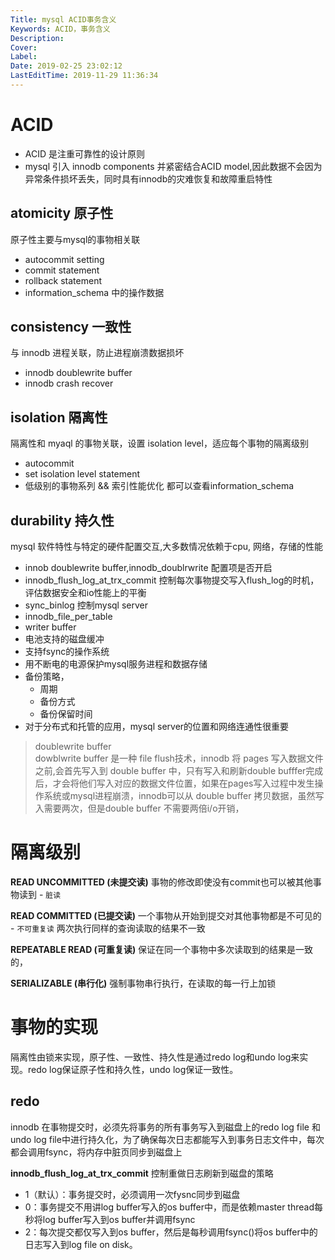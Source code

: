 ```yaml
---
Title: mysql ACID事务含义
Keywords: ACID，事务含义
Description: 
Cover: 
Label: 
Date: 2019-02-25 23:02:12
LastEditTime: 2019-11-29 11:36:34
---
```



# ACID

- ACID 是注重可靠性的设计原则
- mysql 引入 innodb components 并紧密结合ACID model,因此数据不会因为异常条件损坏丢失，同时具有innodb的灾难恢复和故障重启特性

## atomicity 原子性

原子性主要与mysql的事物相关联

- autocommit setting
- commit statement
- rollback statement
- information_schema 中的操作数据


## consistency 一致性

与 innodb 进程关联，防止进程崩溃数据损坏

- innodb doublewrite buffer
- innodb crash recover

## isolation 隔离性

隔离性和 myaql 的事物关联，设置 isolation level，适应每个事物的隔离级别

- autocommit
- set isolation level statement
- 低级别的事物系列 && 索引性能优化 都可以查看information_schema


## durability 持久性

mysql 软件特性与特定的硬件配置交互,大多数情况依赖于cpu, 网络，存储的性能

- innob doublewrite buffer,innodb_doublrwrite 配置项是否开启
- innodb_flush_log_at_trx_commit 控制每次事物提交写入flush_log的时机，评估数据安全和io性能上的平衡
- sync_binlog 控制mysql server 
- innodb_file_per_table
- writer buffer
- 电池支持的磁盘缓冲
- 支持fsync的操作系统
- 用不断电的电源保护mysql服务进程和数据存储
- 备份策略，
    - 周期
    - 备份方式
    - 备份保留时间
- 对于分布式和托管的应用，mysql server的位置和网络连通性很重要


> doublewrite buffer \
dowblwrite buffer 是一种 file flush技术，innodb 将 pages 写入数据文件之前,会首先写入到 double buffer 中，只有写入和刷新double bufffer完成后，才会将他们写入对应的数据文件位置，如果在pages写入过程中发生操作系统或mysql进程崩溃，innodb可以从 double buffer 拷贝数据，虽然写入需要两次，但是double buffer 不需要两倍i/o开销，

# 隔离级别

**READ UNCOMMITTED (未提交读)**
事物的修改即使没有commit也可以被其他事物读到 - `脏读`

**READ COMMITTED (已提交读)**
一个事物从开始到提交对其他事物都是不可见的 - `不可重复读` 两次执行同样的查询读取的结果不一致

**REPEATABLE READ (可重复读)**
保证在同一个事物中多次读取到的结果是一致的，

**SERIALIZABLE (串行化)**
强制事物串行执行，在读取的每一行上加锁

# 事物的实现

隔离性由锁来实现，原子性、一致性、持久性是通过redo log和undo log来实现。redo log保证原子性和持久性，undo log保证一致性。

## redo

innodb 在事物提交时，必须先将事务的所有事务写入到磁盘上的redo log file 和undo log file中进行持久化，为了确保每次日志都能写入到事务日志文件中，每次都会调用fsync，将内存中脏页同步到磁盘上

**innodb_flush_log_at_trx_commit** 控制重做日志刷新到磁盘的策略

- 1（默认）：事务提交时，必须调用一次fysnc同步到磁盘
- 0：事务提交不用讲log buffer写入的os buffer中，而是依赖master thread每秒将log buffer写入到os buffer并调用fsync
- 2：每次提交都仅写入到os buffer，然后是每秒调用fsync()将os buffer中的日志写入到log file on disk。